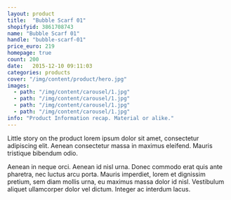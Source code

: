 ```yaml
---
layout: product
title:  "Bubble Scarf 01"
shopifyid: 3861708743
name: "Bubble Scarf 01"
handle: "bubble-scarf-01"
price_euro: 219
homepage: true
count: 200
date:   2015-12-10 09:11:03
categories: products
cover: "/img/content/product/hero.jpg"
images:
  - path: "/img/content/carousel/1.jpg"
  - path: "/img/content/carousel/1.jpg"
  - path: "/img/content/carousel/1.jpg"
  - path: "/img/content/carousel/1.jpg"
info: "Product Information recap. Material or alike."
---
```


Little story on the product lorem ipsum dolor sit amet, consectetur adipiscing elit. Aenean consectetur massa in maximus eleifend. Mauris  tristique bibendum odio.

Aenean in neque orci. Aenean id nisl urna. Donec commodo erat quis ante pharetra, nec luctus arcu porta. Mauris imperdiet, lorem et dignissim pretium, sem diam mollis urna, eu maximus massa dolor id nisl. Vestibulum aliquet ullamcorper dolor vel dictum. Integer ac interdum lacus.
